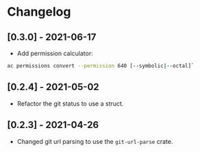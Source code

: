 # Changelog

## [0.3.0] - 2021-06-17

- Add permission calculator:

```bash
ac permissions convert --permission 640 [--symbolic|--octal]`
```

## [0.2.4] - 2021-05-02

- Refactor the git status to use a struct.

## [0.2.3] - 2021-04-26

- Changed git url parsing to use the `git-url-parse` crate.
